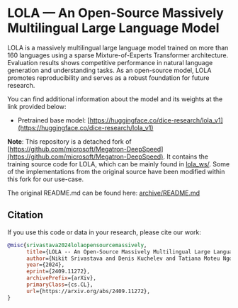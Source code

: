 # LOLA &mdash; An Open-Source Massively Multilingual Large Language Model

LOLA is a massively multilingual large language model trained on more than 160 languages using a sparse Mixture-of-Experts Transformer architecture. Evaluation results shows competitive performance in natural language generation and understanding tasks. As an open-source model, LOLA promotes reproducibility and serves as a robust foundation for future research.

You can find additional information about the model and its weights at the link provided below:
- Pretrained base model: [https://huggingface.co/dice-research/lola_v1](https://huggingface.co/dice-research/lola_v1) <br>
<!-- - Instructions fine-tuned model: [https://huggingface.co/dice-research/lola_v1_alpaca_instructions](https://huggingface.co/dice-research/lola_v1_alpaca_instructions) -->

**Note**: This repository is a detached fork of [https://github.com/microsoft/Megatron-DeepSpeed](https://github.com/microsoft/Megatron-DeepSpeed). It contains the training source code for LOLA, which can be mainly found in [lola_ws/](./lola_ws). Some of the implementations from the original source have been modified within this fork for our use-case.

The original README.md can be found here: [archive/README.md](./archive/README.md)


## Citation
If you use this code or data in your research, please cite our work:
```bibtex
@misc{srivastava2024lolaopensourcemassively,
      title={LOLA -- An Open-Source Massively Multilingual Large Language Model}, 
      author={Nikit Srivastava and Denis Kuchelev and Tatiana Moteu Ngoli and Kshitij Shetty and Michael Roeder and Diego Moussallem and Hamada Zahera and Axel-Cyrille Ngonga Ngomo},
      year={2024},
      eprint={2409.11272},
      archivePrefix={arXiv},
      primaryClass={cs.CL},
      url={https://arxiv.org/abs/2409.11272}, 
}
```
